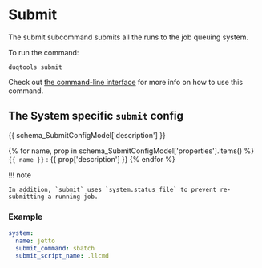 # Submit

The submit subcommand submits all the runs to the job queuing system.

To run the command:

`duqtools submit`

Check out [the command-line interface](../command-line-interface.md#clean) for more info on how to use this command.

<script id="asciicast-c38VezQBpzKnU5r4zpn51A9G1" src="https://asciinema.org/a/c38VezQBpzKnU5r4zpn51A9G1.js" async></script>

## The System specific `submit` config

{{ schema_SubmitConfigModel['description'] }}

{% for name, prop in schema_SubmitConfigModel['properties'].items() %}
`{{ name }}`
: {{ prop['description'] }}
{% endfor %}

!!! note

    In addition, `submit` uses `system.status_file` to prevent re-submitting a running job.

### Example

```yaml title="duqtools.yaml"
system:
  name: jetto
  submit_command: sbatch
  submit_script_name: .llcmd
```
